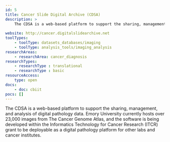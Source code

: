 ```yaml
---
id: 5
title: Cancer Slide Digital Archive (CDSA)
description: >
    The CDSA is a web-based platform to support the sharing, management, and analysis of digital pathology data.
    
website: http://cancer.digitalslidearchive.net
toolTypes:
    - toolType: datasets_databases/imaging
    - toolType: analysis_tools/imaging_analysis
researchAreas:
    - researchArea: cancer_diagnosis
researchTypes:
    - researchType : translational
    - researchType : basic
resourceAccess:
    type: open
docs:
    - doc: cbiit
pocs: []        
---
```

The CDSA is a web-based platform to support the sharing, management, and analysis of digital pathology data. Emory University  currently hosts over 23,000 images from The Cancer Genome Atlas, and the software is being developed within the Informatics Technology for Cancer Research (ITCR) grant to be deployable as a digital pathology platform for other labs and cancer institutes.
